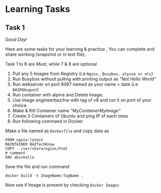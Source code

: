 # Learning Tasks

## Task 1
*Good Day!* 

Here are some tasks for your learning & practice , You can complete and share working (snapshot or in text file).

Task 1 to 6 are *Must*, while 7 & 8 are optional

1. Pull any 5 Images from Registry (i.e ``` Nginx, Busybox, alpine or etc ```)
2. Run Busybox without pulling with printing output as *"Not Hello World"*
3. Run webserver on port 8087 named as your name + date (i.e ` BAZ09August `)
4. Run container with alpine and Delete Image.
5. Use image engineerbaz/hw with tag of v8 and run it on port of your choice.
6. Make & Kill Container name *"MyContainerMyImage"* 
7. Create 3 Containers of Ubuntu and ping IP of each ones
8. Run following command in Docker 

Make a file named as ` Dockerfile ` and copy data as 

``` 
FROM nginx:latest
MAINTAINER BAZTechKnow 
COPY . /usr/share/nginx/html
# comment
ENV abc=hello

```

Save the file and run command 
```
docker build -t ImageName:TagName .
```

Now see if Image is present by checking ` Docker Images `
